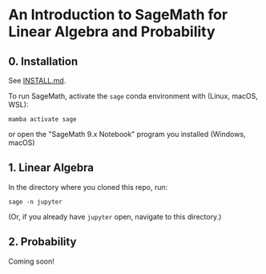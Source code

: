 # An Introduction to SageMath for Linear Algebra and Probability

## 0. Installation

See [INSTALL.md](INSTALL.md).

To run SageMath, activate the ```sage``` conda environment with (Linux, macOS, WSL):
```
mamba activate sage
```
or open the "SageMath 9.x Notebook" program you installed (Windows, macOS)

## 1. Linear Algebra

In the directory where you cloned this repo, run:

```
sage -n jupyter
```

(Or, if you already have ```jupyter``` open, navigate to this directory.)

## 2. Probability

Coming soon!